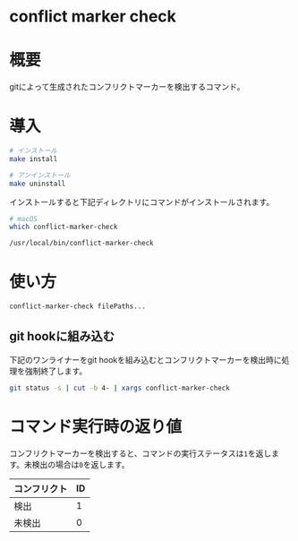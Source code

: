 # conflict marker check

# 概要

gitによって生成されたコンフリクトマーカーを検出するコマンド。

# 導入

```sh
# インストール
make install

# アンインストール
make uninstall
```

インストールすると下記ディレクトリにコマンドがインストールされます。

```sh
# macOS
which conflict-marker-check 

/usr/local/bin/conflict-marker-check
```



# 使い方

```sh
conflict-marker-check filePaths...
```

## git hookに組み込む

下記のワンライナーをgit hookを組み込むとコンフリクトマーカーを検出時に処理を強制終了します。

```sh
git status -s | cut -b 4- | xargs conflict-marker-check
```

# コマンド実行時の返り値

コンフリクトマーカーを検出すると、コマンドの実行ステータスは`1`を返します。未検出の場合は`0`を返します。

|コンフリクト|ID|
|---|---|
|検出|1|
|未検出|0|
